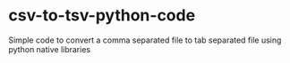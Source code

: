 # csv-to-tsv-python-code
Simple code to convert a comma separated file to tab separated file using python native libraries
